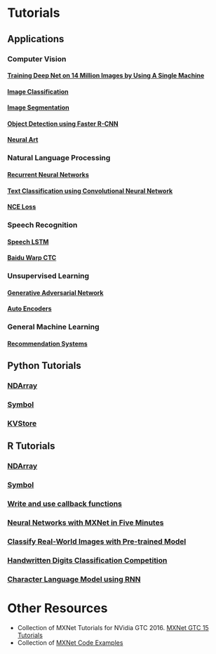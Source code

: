 # Tutorials

## Applications

### Computer Vision

#### [Training Deep Net on 14 Million Images by Using A Single Machine](http://mxnet.io/tutorials/computer_vision/imagenet_full.html)
#### [Image Classification](http://mxnet.io/tutorials/computer_vision/image_classification.html)
#### [Image Segmentation](http://mxnet.io/tutorials/computer_vision/segmentation.html)
#### [Object Detection using Faster R-CNN](http://mxnet.io/tutorials/computer_vision/detection.html)
#### [Neural Art](http://mxnet.io/tutorials/computer_vision/neural_art.html)

### Natural Language Processing

#### [Recurrent Neural Networks](http://mxnet.io/tutorials/nlp/rnn.html)
#### [Text Classification using Convolutional Neural Network](http://mxnet.io/tutorials/nlp/cnn.html)
#### [NCE Loss](http://mxnet.io/tutorials/nlp/nce_loss.html)

### Speech Recognition

#### [Speech LSTM](http://mxnet.io/tutorials/speech_recognition/speech_lstm.html)
#### [Baidu Warp CTC](http://mxnet.io/tutorials/speech_recognition/baidu_warp_ctc.html)

### Unsupervised Learning

#### [Generative Adversarial Network](http://mxnet.io/tutorials/unsupervised_learning/gan.html)
#### [Auto Encoders](http://mxnet.io/tutorials/unsupervised_learning/auto_encoders.html)

### General Machine Learning

#### [Recommendation Systems](http://mxnet.io/tutorials/general_ml/recommendation_systems.html)

## Python Tutorials
### [NDArray](http://mxnet.io/tutorials/python/ndarray.html)
### [Symbol](http://mxnet.io/tutorials/python/symbol.html)
### [KVStore](http://mxnet.io/tutorials/python/kvstore.html)

## R Tutorials
### [NDArray](http://mxnet.io/tutorials/r/ndarray.html)
### [Symbol](http://mxnet.io/tutorials/r/symbol.html)
### [Write and use callback functions](http://mxnet.io/tutorials/r/CallbackFunctionTutorial.html)
### [Neural Networks with MXNet in Five Minutes](http://mxnet.io/tutorials/r/fiveMinutesNeuralNetwork.html)
### [Classify Real-World Images with Pre-trained Model](http://mxnet.io/tutorials/r/classifyRealImageWithPretrainedModel.html)
### [Handwritten Digits Classification Competition](http://mxnet.io/tutorials/r/mnistCompetition.html)
### [Character Language Model using RNN](http://mxnet.io/tutorials/r/charRnnModel.html)

# Other Resources
- Collection of MXNet Tutorials for NVidia GTC 2016. [MXNet GTC 15 Tutorials](https://github.com/dmlc/mxnet-gtc-tutorial)
- Collection of [MXNet Code Examples](https://github.com/dmlc/mxnet/tree/master/example)